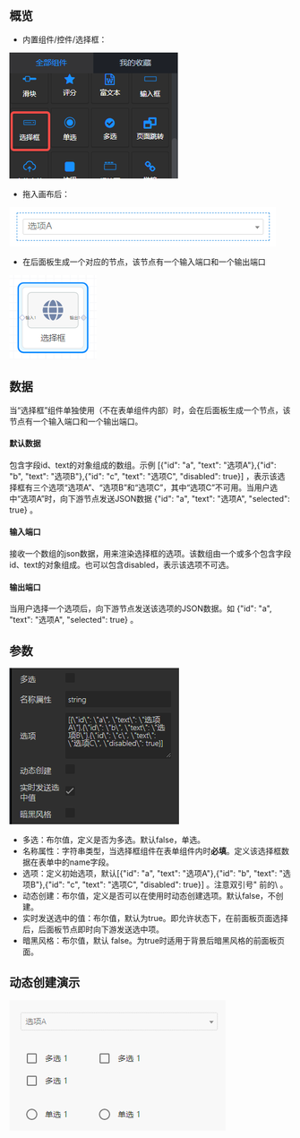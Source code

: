 <a name="Ci410"></a>
## 概览
- 内置组件/控件/选择框：

![1.png](images/选择框/1.png)

- 拖入画布后：

![image.png](images/选择框/2.png)

- 在后面板生成一个对应的节点，该节点有一个输入端口和一个输出端口

![3.png](images/选择框/3.png)
<a name="B6Igo"></a>
## 数据
当“选择框”组件单独使用（不在表单组件内部）时，会在后面板生成一个节点，该节点有一个输入端口和一个输出端口。
<a name="QLrLk"></a>
#### 默认数据
包含字段id、text的对象组成的数组。示例 [{"id": "a", "text": "选项A"},{"id": "b", "text": "选项B"},{"id": "c", "text": "选项C", "disabled": true}] ，表示该选择框有三个选项“选项A”、“选项B”和“选项C”，其中“选项C”不可用。当用户选中“选项A”时，向下游节点发送JSON数据 {"id": "a", "text": "选项A", "selected": true} 。
<a name="fWf7O"></a>
#### 输入端口
接收一个数组的json数据，用来渲染选择框的选项。该数组由一个或多个包含字段id、text的对象组成。也可以包含disabled，表示该选项不可选。
<a name="p96dY"></a>
#### 输出端口
当用户选择一个选项后，向下游节点发送该选项的JSON数据。如 {"id": "a", "text": "选项A", "selected": true} 。
<a name="zYRpl"></a>
## 参数
![4.png](images/选择框/4.png)

- 多选：布尔值，定义是否为多选。默认false，单选。
- 名称属性：字符串类型，当选择框组件在表单组件内时**必填**。定义该选择框数据在表单中的name字段。
- 选项：定义初始选项，默认[{\"id\": \"a\", \"text\": \"选项A\"},{\"id\": \"b\", \"text\": \"选项B\"},{\"id\": \"c\", \"text\": \"选项C\", \"disabled\": true}] 。注意双引号" 前的\ 。
- 动态创建：布尔值，定义是否可以在使用时动态创建选项。默认false，不创建。
- 实时发送选中的值：布尔值，默认为true。即允许状态下，在前面板页面选择后，后面板节点即时向下游发送选中项。
- 暗黑风格：布尔值，默认 false。为true时适用于背景后暗黑风格的前面板页面。
<a name="hIKeS"></a>
## 动态创建演示
![select.gif](images/选择框/5.gif)
